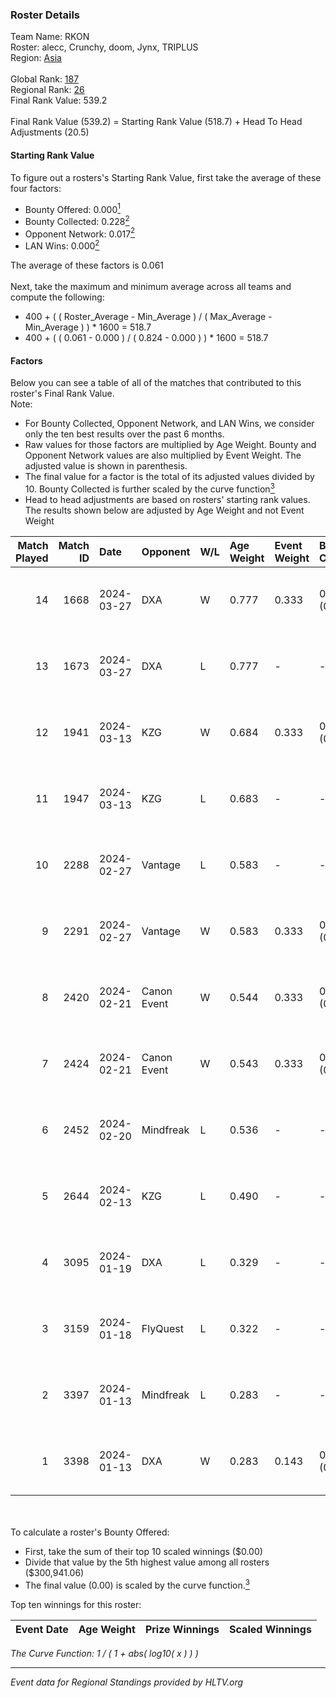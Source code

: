 ### Roster Details<br />
Team Name: RKON<br />
Roster: alecc, Crunchy, doom, Jynx, TRIPLUS<br />
Region: [Asia]( ../standings_asia.md)<br />
<br />
Global Rank: [187](../standings_global.md)<br />
Regional Rank: [26]( ../standings_asia.md)<br />
Final Rank Value:  539.2<br />
<br />
Final Rank Value (539.2) = Starting Rank Value (518.7) + Head To Head Adjustments (20.5)<br />

#### Starting Rank Value<br />
To figure out a rosters's Starting Rank Value, first take the average of these four factors:<br />
- Bounty Offered: 0.000[<sup>1</sup>](#table2)
- Bounty Collected: 0.228[<sup>2</sup>](#table1)
- Opponent Network: 0.017[<sup>2</sup>](#table1)
- LAN Wins: 0.000[<sup>2</sup>](#table1)

The average of these factors is 0.061<br />
<br />
Next, take the maximum and minimum average across all teams and compute the following:<br />
- 400 + ( ( Roster_Average - Min_Average ) / ( Max_Average - Min_Average ) ) * 1600 = 518.7
- 400 + ( ( 0.061 - 0.000 ) / ( 0.824 - 0.000 ) ) * 1600 = 518.7


#### Factors<br />
Below you can see a table of all of the matches that contributed to this roster's Final Rank Value.<br />
Note:<br />

- For Bounty Collected, Opponent Network, and LAN Wins, we consider only the ten best results over the past 6 months.
- Raw values for those factors are multiplied by Age Weight. Bounty and Opponent Network values are also multiplied by Event Weight. The adjusted value is shown in parenthesis.
- The final value for a factor is the total of its adjusted values divided by 10. Bounty Collected is further scaled by the curve function[<sup>3</sup>](#curveFunction)
- Head to head adjustments are based on rosters' starting rank values. The results shown below are adjusted by Age Weight and not Event Weight
<span id="table1"></span><br />


| Match Played | Match ID | Date       | Opponent    | W/L | Age Weight | Event Weight | Bounty Collected | Opponent Network | LAN Wins  | H2H Adj. | Roster                                 |
| -: | -: | :- | :- | :- | :- | :- | :- | :- | :- | -: | :- |
|           14 |     1668 | 2024-03-27 | DXA         | W   | 0.777      | 0.333        | 0.005 (0.001)    | 0.244 (0.063)    | 0 (0.000) |    16.90 | alecc, Crunchy, doom, Jynx, TRIPLUS    |
|           13 |     1673 | 2024-03-27 | DXA         | L   | 0.777      | -            | -                | -                | -         |    -7.46 | alecc, Crunchy, doom, Jynx, TRIPLUS    |
|           12 |     1941 | 2024-03-13 | KZG         | W   | 0.684      | 0.333        | 0.011 (0.002)    | 0.199 (0.045)    | 0 (0.000) |    14.87 | alecc, Crunchy, Jynx, Poccket, TRIPLUS |
|           11 |     1947 | 2024-03-13 | KZG         | L   | 0.683      | -            | -                | -                | -         |    -6.63 | alecc, Crunchy, Jynx, Poccket, TRIPLUS |
|           10 |     2288 | 2024-02-27 | Vantage     | L   | 0.583      | -            | -                | -                | -         |    -8.63 | alecc, Bumb1e, Crunchy, Jynx, TRIPLUS  |
|            9 |     2291 | 2024-02-27 | Vantage     | W   | 0.583      | 0.333        | 0.000 (0.000)    | 0.247 (0.048)    | 0 (0.000) |     9.97 | alecc, Bumb1e, Crunchy, Jynx, TRIPLUS  |
|            8 |     2420 | 2024-02-21 | Canon Event | W   | 0.544      | 0.333        | 0.000 (0.000)    | 0.000 (0.000)    | 0 (0.000) |     8.27 | alecc, Bumb1e, Crunchy, Jynx, TRIPLUS  |
|            7 |     2424 | 2024-02-21 | Canon Event | W   | 0.543      | 0.333        | 0.000 (0.000)    | 0.000 (0.000)    | 0 (0.000) |     8.67 | alecc, Bumb1e, Crunchy, Jynx, TRIPLUS  |
|            6 |     2452 | 2024-02-20 | Mindfreak   | L   | 0.536      | -            | -                | -                | -         |    -6.85 | alecc, Bumb1e, Crunchy, Jynx, TRIPLUS  |
|            5 |     2644 | 2024-02-13 | KZG         | L   | 0.490      | -            | -                | -                | -         |    -3.74 | alecc, Bumb1e, Jynx, PixeL, TRIPLUS    |
|            4 |     3095 | 2024-01-19 | DXA         | L   | 0.329      | -            | -                | -                | -         |    -6.85 | alecc, Crunchy, dingus, Jynx, TRIPLUS  |
|            3 |     3159 | 2024-01-18 | FlyQuest    | L   | 0.322      | -            | -                | -                | -         |    -0.07 | alecc, Crunchy, dingus, Jynx, TRIPLUS  |
|            2 |     3397 | 2024-01-13 | Mindfreak   | L   | 0.283      | -            | -                | -                | -         |    -4.57 | alecc, Crunchy, dingus, Jynx, TRIPLUS  |
|            1 |     3398 | 2024-01-13 | DXA         | W   | 0.283      | 0.143        | 0.005 (0.000)    | 0.244 (0.010)    | 0 (0.000) |     6.65 | alecc, Crunchy, dingus, Jynx, TRIPLUS  |

<br />
<span id="table2"></span><br />
To calculate a roster's Bounty Offered:<br />

- First, take the sum of their top 10 scaled winnings ($0.00)
- Divide that value by the 5th highest value among all rosters ($300,941.06)
- The final value (0.00) is scaled by the curve function.[<sup>3</sup>](#curveFunction)

Top ten winnings for this roster:<br />

| Event Date | Age Weight | Prize Winnings | Scaled Winnings |
| :- | -: | :- | :- |


<span id="curveFunction"></span>_The Curve Function: 1 / ( 1 + abs( log10( x ) ) )_<br />

---
_Event data for Regional Standings provided by HLTV.org_<br />
